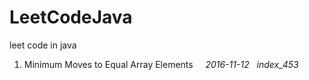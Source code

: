 # LeetCodeJava
leet code in java

1. Minimum Moves to Equal Array Elements     _2016-11-12_   _index_453_
